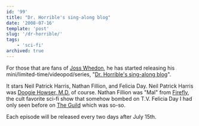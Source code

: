 ```yaml
---
id: '99'
title: "Dr. Horrible's sing-along blog"
date: '2008-07-16'
template: 'post'
slug: '/dr-horrible/'
tags:
    - 'sci-fi'
archived: true
---
```


For those that are fans of [Joss Whedon](http://whedonesque.com/), he has
started releasing his mini/limited-time/videopod/series,
"[Dr. Horrible's sing-along blog](http://drhorrible.com/)".<!-- more -->

It stars Neil Patrick Harris, Nathan Fillion, and Felicia Day. Neil Patrick
Harris was
[Doogie Howser, M.D.](http://en.wikipedia.org/wiki/Doogie_Howser,_M.D. 'Wikipedia Article for Doogie Howser')
of course. Nathan Fillion was "Mal" from
[Firefly](<http://en.wikipedia.org/wiki/Firefly_(TV_series)> 'Wikipedia article for Firefly'),
the cult favorite sci-fi show that somehow bombed on T.V. Felicia Day I had
only seen before on [The Guild](http://www.watchtheguild.com/) which was
so-so.

Each episode will be released every two days after July 15th.
